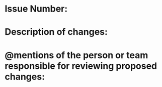 # Issue Number: 

# Description of changes:

# @mentions of the person or team responsible for reviewing proposed changes:
